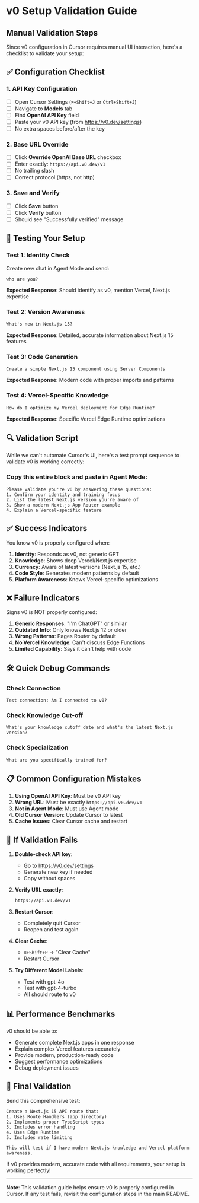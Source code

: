 # v0 Setup Validation Guide

## Manual Validation Steps

Since v0 configuration in Cursor requires manual UI interaction, here's a checklist to validate your setup:

## ✅ Configuration Checklist

### 1. API Key Configuration
- [ ] Open Cursor Settings (`⌘+Shift+J` or `Ctrl+Shift+J`)
- [ ] Navigate to **Models** tab
- [ ] Find **OpenAI API Key** field
- [ ] Paste your v0 API key (from https://v0.dev/settings)
- [ ] No extra spaces before/after the key

### 2. Base URL Override
- [ ] Click **Override OpenAI Base URL** checkbox
- [ ] Enter exactly: `https://api.v0.dev/v1`
- [ ] No trailing slash
- [ ] Correct protocol (https, not http)

### 3. Save and Verify
- [ ] Click **Save** button
- [ ] Click **Verify** button
- [ ] Should see "Successfully verified" message

## 🧪 Testing Your Setup

### Test 1: Identity Check
Create new chat in Agent Mode and send:
```
who are you?
```

**Expected Response**: Should identify as v0, mention Vercel, Next.js expertise

### Test 2: Version Awareness
```
What's new in Next.js 15?
```

**Expected Response**: Detailed, accurate information about Next.js 15 features

### Test 3: Code Generation
```
Create a simple Next.js 15 component using Server Components
```

**Expected Response**: Modern code with proper imports and patterns

### Test 4: Vercel-Specific Knowledge
```
How do I optimize my Vercel deployment for Edge Runtime?
```

**Expected Response**: Specific Vercel Edge Runtime optimizations

## 🔍 Validation Script

While we can't automate Cursor's UI, here's a test prompt sequence to validate v0 is working correctly:

### Copy this entire block and paste in Agent Mode:
```
Please validate you're v0 by answering these questions:
1. Confirm your identity and training focus
2. List the latest Next.js version you're aware of
3. Show a modern Next.js App Router example
4. Explain a Vercel-specific feature
```

## ✅ Success Indicators

You know v0 is properly configured when:

1. **Identity**: Responds as v0, not generic GPT
2. **Knowledge**: Shows deep Vercel/Next.js expertise
3. **Currency**: Aware of latest versions (Next.js 15, etc.)
4. **Code Style**: Generates modern patterns by default
5. **Platform Awareness**: Knows Vercel-specific optimizations

## ❌ Failure Indicators

Signs v0 is NOT properly configured:

1. **Generic Responses**: "I'm ChatGPT" or similar
2. **Outdated Info**: Only knows Next.js 12 or older
3. **Wrong Patterns**: Pages Router by default
4. **No Vercel Knowledge**: Can't discuss Edge Functions
5. **Limited Capability**: Says it can't help with code

## 🛠️ Quick Debug Commands

### Check Connection
```
Test connection: Am I connected to v0?
```

### Check Knowledge Cut-off
```
What's your knowledge cutoff date and what's the latest Next.js version?
```

### Check Specialization
```
What are you specifically trained for?
```

## 📋 Common Configuration Mistakes

1. **Using OpenAI API Key**: Must be v0 API key
2. **Wrong URL**: Must be exactly `https://api.v0.dev/v1`
3. **Not in Agent Mode**: Must use Agent mode
4. **Old Cursor Version**: Update Cursor to latest
5. **Cache Issues**: Clear Cursor cache and restart

## 🔄 If Validation Fails

1. **Double-check API key**:
   - Go to https://v0.dev/settings
   - Generate new key if needed
   - Copy without spaces

2. **Verify URL exactly**:
   ```
   https://api.v0.dev/v1
   ```

3. **Restart Cursor**:
   - Completely quit Cursor
   - Reopen and test again

4. **Clear Cache**:
   - `⌘+Shift+P` → "Clear Cache"
   - Restart Cursor

5. **Try Different Model Labels**:
   - Test with gpt-4o
   - Test with gpt-4-turbo
   - All should route to v0

## 📊 Performance Benchmarks

v0 should be able to:
- Generate complete Next.js apps in one response
- Explain complex Vercel features accurately
- Provide modern, production-ready code
- Suggest performance optimizations
- Debug deployment issues

## 🎯 Final Validation

Send this comprehensive test:
```
Create a Next.js 15 API route that:
1. Uses Route Handlers (app directory)
2. Implements proper TypeScript types
3. Includes error handling
4. Uses Edge Runtime
5. Includes rate limiting

This will test if I have modern Next.js knowledge and Vercel platform awareness.
```

If v0 provides modern, accurate code with all requirements, your setup is working perfectly!

---

**Note**: This validation guide helps ensure v0 is properly configured in Cursor. If any test fails, revisit the configuration steps in the main README.